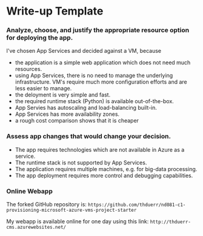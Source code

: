 # Write-up Template

### Analyze, choose, and justify the appropriate resource option for deploying the app.


I've chosen App Services and decided against a VM, because

* the application is a simple web application which does not need much resources.
* using App Services, there is no need to manage the underlying infrastructure. VM's require much more configuration efforts and are less easier to manage.
* the deloyment is very simple and fast.
* the required runtime stack (Python) is available out-of-the-box.
* App Servies has autoscaling and load-balancing built-in.
* App Services has more availability zones.
* a rough cost comparison shows that it is cheaper

### Assess app changes that would change your decision.

* The app requires technologies which are not available in Azure as a service.
* The runtime stack is not supported by App Services.
* The application requires multiple machines, e.g. for big-data processing.
* The app deployment requires more control and debugging capabilities.

### Online Webapp

The forked GitHub repository is: `https://github.com/thduerr/nd081-c1-provisioning-microsoft-azure-vms-project-starter`

My webapp is available online for one day using this link: `http://thduerr-cms.azurewebsites.net/`

